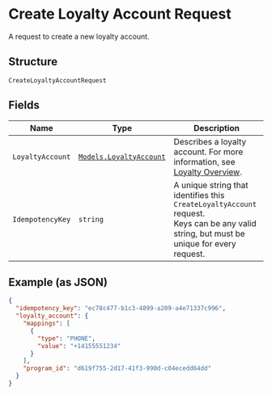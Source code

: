 
# Create Loyalty Account Request

A request to create a new loyalty account.

## Structure

`CreateLoyaltyAccountRequest`

## Fields

| Name | Type | Description |
|  --- | --- | --- |
| `LoyaltyAccount` | [`Models.LoyaltyAccount`](/doc/models/loyalty-account.md) | Describes a loyalty account. For more information, see<br>[Loyalty Overview](https://developer.squareup.com/docs/loyalty/overview). |
| `IdempotencyKey` | `string` | A unique string that identifies this `CreateLoyaltyAccount` request.<br>Keys can be any valid string, but must be unique for every request. |

## Example (as JSON)

```json
{
  "idempotency_key": "ec78c477-b1c3-4899-a209-a4e71337c996",
  "loyalty_account": {
    "mappings": [
      {
        "type": "PHONE",
        "value": "+14155551234"
      }
    ],
    "program_id": "d619f755-2d17-41f3-990d-c04ecedd64dd"
  }
}
```

